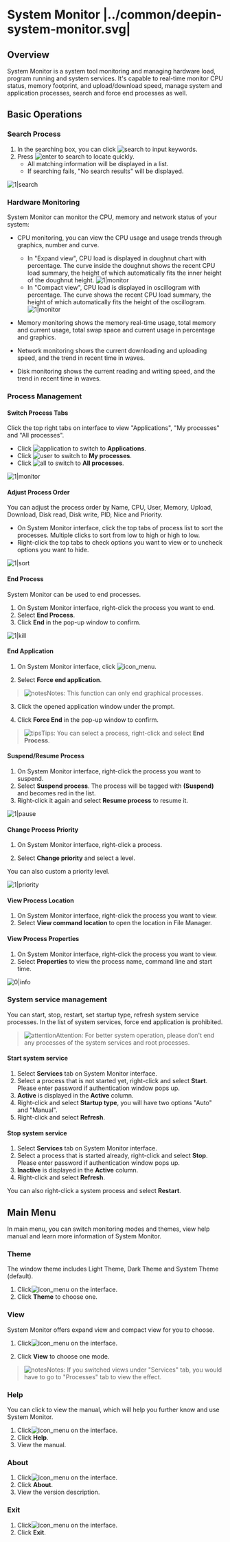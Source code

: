 # System Monitor |../common/deepin-system-monitor.svg|

## Overview

System Monitor is a system tool monitoring and managing hardware load, program running and system services. It's capable to real-time monitor CPU status, memory footprint, and upload/download speed, manage system and application processes, search and force end processes as well.


## Basic Operations

### Search Process

1. In the searching box, you can click ![search](icon/search.svg) to input keywords. 
2. Press  ![enter](icon/Enter.svg) to search to locate quickly. 
   - All matching information will be displayed in a list. 
   - If searching fails, "No search results" will be displayed. 

![1|search](jpg/search.png)



### Hardware Monitoring

System Monitor can monitor the CPU, memory and network status of your system:

- CPU monitoring, you can view the CPU usage and usage trends through graphics, number and curve.

  - In "Expand view", CPU load is displayed in doughnut chart with percentage. The curve inside the doughnut shows the recent CPU load summary, the height of which automatically fits the inner height of the doughnut height. 
  ![1|monitor](jpg/expand.png)
  - In "Compact view", CPU load is displayed in oscillogram with percentage. The curve shows the recent CPU load summary, the height of which automatically fits the height of the oscillogram. 
  ![1|monitor](jpg/compact.png)
- Memory monitoring shows the memory real-time usage, total memory and current usage, total swap space and current usage in percentage and graphics.
- Network monitoring shows the current downloading and uploading speed, and the trend in recent time in waves.
- Disk monitoring shows the current reading and writing speed, and the trend in recent time in waves.


### Process Management

#### Switch Process Tabs

Click the top right tabs on interface to view "Applications", "My processes" and "All processes".

- Click ![application](jpg/app-process.png) to switch to **Applications**. 
- Click ![user](jpg/my-process.png) to switch to **My processes**. 
- Click ![all](jpg/all-process.png) to switch to **All processes**.

![1|monitor](jpg/tab-switch.png)

#### Adjust Process Order

You can adjust the process order by Name, CPU, User, Memory, Upload, Download, Disk read, Disk write, PID, Nice and Priority.

- On System Monitor interface, click the top tabs of process list to sort the processes. Multiple clicks to sort from low to high or high to low.
- Right-click the top tabs to check options you want to view or to uncheck options you want to hide.

![1|sort](jpg/sort.png)


#### End Process

System Monitor can be used to end processes.

1. On System Monitor interface, right-click the process you want to end.
2. Select **End Process**.
3. Click **End** in the pop-up window to confirm.

![1|kill](jpg/kill.png)

#### End Application

1. On System Monitor interface, click ![icon_menu](icon/icon_menu.svg).

2. Select **Force end application**.
> ![notes](icon/notes.svg)Notes: This function can only end graphical processes.

3. Click the opened application window under the prompt.

4. Click **Force End** in the pop-up window to confirm.

> ![tips](icon/tips.svg)Tips: You can select a process, right-click and select **End Process**. 


#### Suspend/Resume Process

1. On System Monitor interface, right-click the process you want to suspend.
2. Select **Suspend process**. The process will be tagged with **(Suspend)** and becomes red in the list. 
3. Right-click it again and select **Resume process** to resume it.

![1|pause](jpg/pause.png)


#### Change Process Priority 

1. On System Monitor interface, right-click a process.

2. Select **Change priority** and select a level.

You can also custom a priority level.

![1|priority](jpg/priority.png)


#### View Process Location

1. On System Monitor interface, right-click the process you want to view.
2. Select **View command location** to open the location in File Manager. 

#### View Process Properties

1. On System Monitor interface, right-click the process you want to view.
2. Select **Properties** to view the process name, command line and start time.

![0|info](jpg/info.png)

### System service management

You can start, stop, restart, set startup type, refresh system service processes.
In the list of system services, force end application is prohibited.
>![attention](icon/attention.svg)Attention: For better system operation, please don't end any processes of the system services and root processes.

#### Start system service
1. Select **Services** tab on System Monitor interface.
2. Select a process that is not started yet, right-click and select **Start**. Please enter password if authentication window pops up.
3. **Active** is displayed in the **Active** column.
4. Right-click and select **Startup type**, you will have two options "Auto" and "Manual".
5. Right-click and select **Refresh**.



#### Stop system service

1. Select **Services** tab on System Monitor interface.
2. Select a process that is started already, right-click and select **Stop**. Please enter password if authentication window pops up.
3. **Inactive** is displayed in the **Active** column.
4. Right-click and select **Refresh**.

You can also right-click a system process and select **Restart**. 

## Main Menu

In main menu, you can switch monitoring modes and themes, view help manual and learn more information of System Monitor.

### Theme

The window theme includes Light Theme, Dark Theme and System Theme (default).

1. Click![icon_menu](icon/icon_menu.svg) on the interface.
2. Click **Theme** to choose one.

### View

System Monitor offers expand view and compact view for you to choose.

1. Click![icon_menu](icon/icon_menu.svg) on the interface.

2. Click **View** to choose one mode.

> ![notes](icon/notes.svg)Notes: If you switched views under "Services" tab, you would have to go to "Processes" tab to view the effect.


### Help

You can click to view the manual, which will help you further know and use System Monitor.

1. Click![icon_menu](icon/icon_menu.svg) on the interface.
2. Click **Help**.
3. View the manual.

### About

1. Click![icon_menu](icon/icon_menu.svg) on the interface.
2. Click **About**.
3. View the version description.

### Exit

1. Click![icon_menu](icon/icon_menu.svg) on the interface.
2. Click **Exit**.
